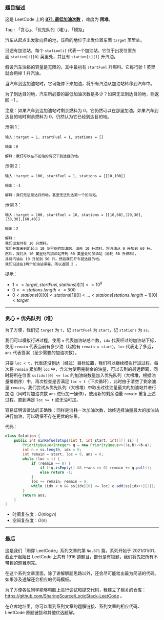 ### 题目描述

这是 LeetCode 上的 **[871. 最低加油次数](https://leetcode.cn/problems/minimum-number-of-refueling-stops/solution/by-ac_oier-q2mk/)** ，难度为 **困难**。

Tag : 「贪心」、「优先队列（堆）」、「模拟」



汽车从起点出发驶向目的地，该目的地位于出发位置东面 `target` 英里处。

沿途有加油站，每个 `station[i]` 代表一个加油站，它位于出发位置东面 `station[i][0]` 英里处，并且有 `station[i][1]` 升汽油。

假设汽车油箱的容量是无限的，其中最初有 `startFuel` 升燃料。它每行驶 $1$ 英里就会用掉 $1$ 升汽油。

当汽车到达加油站时，它可能停下来加油，将所有汽油从加油站转移到汽车中。

为了到达目的地，汽车所必要的最低加油次数是多少？如果无法到达目的地，则返回 $-1$ 。

注意：如果汽车到达加油站时剩余燃料为 $0$，它仍然可以在那里加油。如果汽车到达目的地时剩余燃料为 $0$，仍然认为它已经到达目的地。

示例 1：
```
输入：target = 1, startFuel = 1, stations = []

输出：0

解释：我们可以在不加油的情况下到达目的地。
```
示例 2：
```
输入：target = 100, startFuel = 1, stations = [[10,100]]

输出：-1

解释：我们无法抵达目的地，甚至无法到达第一个加油站。
```
示例 3：
```
输入：target = 100, startFuel = 10, stations = [[10,60],[20,30],[30,30],[60,40]]

输出：2

解释：
我们出发时有 10 升燃料。
我们开车来到距起点 10 英里处的加油站，消耗 10 升燃料。将汽油从 0 升加到 60 升。
然后，我们从 10 英里处的加油站开到 60 英里处的加油站（消耗 50 升燃料），
并将汽油从 10 升加到 50 升。然后我们开车抵达目的地。
我们沿途在1两个加油站停靠，所以返回 2 。
```

提示：
* $1 <= target, startFuel, stations[i][1] <= 10^9$
* $0 <= stations.length <= 500$
* $0 < stations[0][0] < stations[1][0] < ... < stations[stations.length-1][0] < target$

---

### 贪心 + 优先队列（堆）

为了方便，我们记 `target` 为 `t`，记 `startFuel` 为 `start`，记 `stations` 为 `ss`。

我们可以模拟行进过程，使用 `n` 代表加油站总个数，`idx` 代表经过的加油站下标，使用 `remain` 代表当前有多少油（起始有 `remain = start`)，`loc` 代表走了多远，`ans` 代表答案（至少需要的加油次数）。

只要 `loc < t`，代表还没到达（经过）目标位置，我们可以继续模拟行进过程，每次将 `remain` 累加到 `loc` 中，含义为使用完剩余的油量，可以去到的最远距离，同时将所在位置 `ss[idx][0] <= loc` 的加油站数量加入优先队列（大根堆，根据油量排倒序）中，再次检查是否满足 `loc < t`（下次循环），此时由于清空了剩余油量 `remain`，我们尝试从优先队列（大根堆）中取出过往油量最大的加油站并进行加油（同时对加油次数 `ans` 进行加一操作），使用新的剩余油量 `remain` 重复上述过程，直到满足 `loc >= t` 或无油可加。

容易证明该做法的正确性：同样是消耗一次加油次数，始终选择油量最大的加油站进行加油，可以确保不存在更优的结果。

代码：
```Java
class Solution {
    public int minRefuelStops(int t, int start, int[][] ss) {
        PriorityQueue<Integer> q = new PriorityQueue<>((a,b)->b-a);
        int n = ss.length, idx = 0;
        int remain = start, loc = 0, ans = 0;
        while (loc < t) {
            if (remain == 0) {
                if (!q.isEmpty() && ++ans >= 0) remain += q.poll();
                else return -1;
            }
            loc += remain; remain = 0;
            while (idx < n && ss[idx][0] <= loc) q.add(ss[idx++][1]);
        }
        return ans;
    }
}
```
* 时间复杂度：$O(n\log{n})$
* 空间复杂度：$O(n)$

---

### 最后

这是我们「刷穿 LeetCode」系列文章的第 `No.871` 篇，系列开始于 2021/01/01，截止于起始日 LeetCode 上共有 1916 道题目，部分是有锁题，我们将先把所有不带锁的题目刷完。

在这个系列文章里面，除了讲解解题思路以外，还会尽可能给出最为简洁的代码。如果涉及通解还会相应的代码模板。

为了方便各位同学能够电脑上进行调试和提交代码，我建立了相关的仓库：https://github.com/SharingSource/LogicStack-LeetCode 。

在仓库地址里，你可以看到系列文章的题解链接、系列文章的相应代码、LeetCode 原题链接和其他优选题解。

